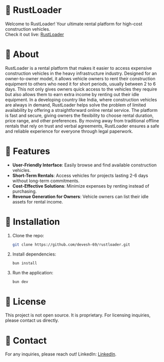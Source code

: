 # 🚜 RustLoader

Welcome to RustLoader! Your ultimate rental platform for high-cost construction vehicles.  
Check it out live: [RustLoader](https://rustloader.vercel.app/)

# 📖 About

RustLoader is a rental platform that makes it easier to access expensive construction vehicles in the heavy infrastructure industry. Designed for an owner-to-owner model, it allows vehicle owners to rent their construction equipment to others who need it for short periods, usually between 2 to 6 days. This not only gives owners quick access to the vehicles they require but also allows them to earn extra income by renting out their idle equipment. 
      In a developing country like India, where construction vehicles are always in demand, RustLoader helps solve the problem of limited availability by offering a straightforward online rental service. The platform is fast and secure, giving owners the flexibility to choose rental duration, price range, and other preferences. 
      By moving away from traditional offline rentals that rely on trust and verbal agreements, RustLoader ensures a safe and reliable experience for everyone through legal paperwork.

# 🚀 Features

- **User-Friendly Interface**: Easily browse and find available construction vehicles.
- **Short-Term Rentals**: Access vehicles for projects lasting 2-6 days without long-term commitments.
- **Cost-Effective Solutions**: Minimize expenses by renting instead of purchasing.
- **Revenue Generation for Owners**: Vehicle owners can list their idle assets for rental income.

# 🔧 Installation

1. Clone the repo:
   ```bash
   git clone https://github.com/devesh-69/rustloader.git

2. Install dependencies:
   ```bash
   bun install

3. Run the application:
   ```bash
   bun dev

# 📜 License
This project is not open source. It is proprietary. For licensing inquiries, please contact us directly.

# 💬 Contact
For any inquiries, please reach out!
LinkedIn: [LinkedIn](https://www.linkedin.com/in/deveshtatkare/).

